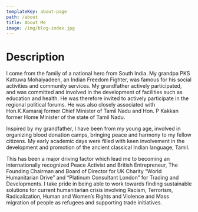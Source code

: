 ```yaml
---
templateKey: about-page
path: /about
title: About Me
image: /img/blog-index.jpg
---
```

# **Description**  

I come from the family of a national hero from South India. My grandpa PKS Kattuwa Mohaiyadeen, an Indian Freedom Fighter, was famous for his social activities and community services. My grandfather actively participated, and was committed and involved in the development of facilities such as education and health. He was therefore invited to actively participate in the regional political forums. He was also closely associated with Hon.K.Kamaraj former Chief Minister of Tamil Nadu and Hon. P Kakkan former Home Minister of the state of Tamil Nadu.

Inspired by my grandfather, I have been from my young age, involved in organizing blood donation camps, bringing peace and harmony to my fellow citizens. My early academic days were filled with keen involvement in the development and promotion of the ancient classical Indian language, Tamil.

This has been a major driving factor which lead me to becoming an internationally recognized Peace Activist and British Entrepreneur, The Founding Chairman and Board of Director for UK Charity “World Humanitarian Drive” and “Platinum Consultant London” for Trading and Developments. I take pride in being able to work towards finding sustainable solutions for current humanitarian crisis involving Racism, Terrorism, Radicalization, Human and Women’s Rights and Violence and Mass migration of people as refugees and supporting trade initiatives.